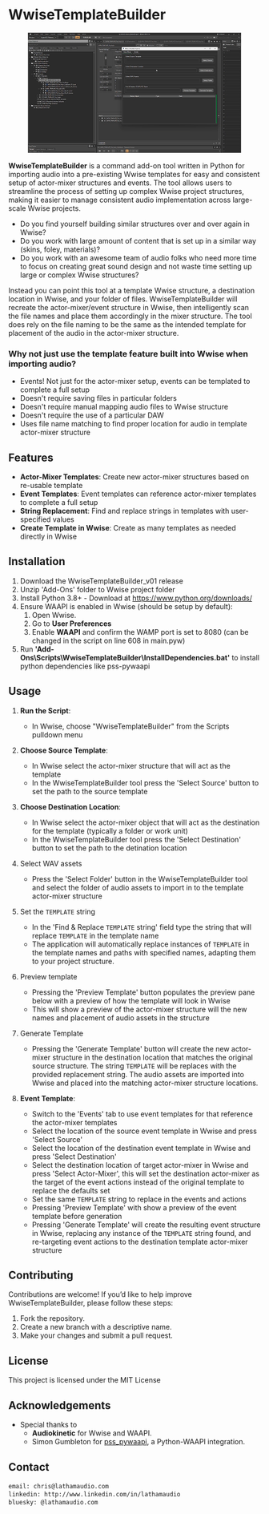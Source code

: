 # WwiseTemplateBuilder
<p align="center">
  <img src="https://github.com/LathamAudio/WwiseTemplateBuilder/blob/main/screenshots/WwiseTemplateBuilder.gif"/>
</p>

**WwiseTemplateBuilder** is a command add-on tool written in Python for importing audio into a pre-existing Wwise templates for easy and consistent setup of actor-mixer structures and events. The tool allows users to streamline the process of setting up complex Wwise project structures, making it easier to manage consistent audio implementation across large-scale Wwise projects.

- Do you find yourself building similar structures over and over again in Wwise? 
- Do you work with large amount of content that is set up in a similar way (skins, foley, materials)? 
- Do you work with an awesome team of audio folks who need more time to focus on creating great sound design and not waste time setting up large or complex Wwise structures?

Instead you can point this tool at a template Wwise structure, a destination location in Wwise, and your folder of files. WwiseTemplateBuilder will recreate the actor-mixer/event structure in Wwise, then intelligently scan the file names and place them accordingly in the mixer structure. The tool does rely on the file naming to be the same as the intended template for placement of the audio in the actor-mixer structure.

### Why not just use the template feature built into Wwise when importing audio?
- Events! Not just for the actor-mixer setup, events can be templated to complete a full setup
- Doesn't require saving files in particular folders
- Doesn't require manual mapping audio files to Wwise structure 
- Doesn't require the use of a particular DAW
- Uses file name matching to find proper location for audio in template actor-mixer structure

## Features
- **Actor-Mixer Templates**: Create new actor-mixer structures based on re-usable template
- **Event Templates**: Event templates can reference actor-mixer templates to complete a full setup
- **String Replacement**: Find and replace strings in templates with user-specified values
- **Create Template in Wwise**: Create as many templates as needed directly in Wwise

## Installation
1. Download the WwiseTemplateBuilder_v01 release
2. Unzip 'Add-Ons' folder to Wwise project folder
3. Install Python 3.8+ -  Download at https://www.python.org/downloads/
4. Ensure WAAPI is enabled in Wwise (should be setup by default):
	1. Open Wwise.
	2. Go to **User Preferences**
	3. Enable **WAAPI** and confirm the WAMP port is set to 8080 (can be changed in the script on line 608 in main.pyw)
5. Run **'Add-Ons\Scripts\WwiseTemplateBuilder\InstallDependencies.bat'** to install python dependencies like pss-pywaapi

## Usage
1. **Run the Script**:
	- In Wwise, choose "WwiseTemplateBuilder" from the Scripts pulldown menu

2. **Choose Source Template**:
	- In Wwise select the actor-mixer structure that will act as the template
	- In the WwiseTemplateBuilder tool press the 'Select Source' button to set the path to the source template

3. **Choose Destination Location**:
	- In Wwise select the actor-mixer object that will act as the destination for the template (typically a folder or work unit)
	- In the WwiseTemplateBuilder tool press the 'Select Destination' button to set the path to the detination location

4. Select WAV assets
	- Press the 'Select Folder' button in the WwiseTemplateBuilder tool and select the folder of audio assets to import in to the template actor-mixer structure

5. Set the `TEMPLATE` string
	- In the 'Find & Replace `TEMPLATE` string' field type the string that will replace `TEMPLATE` in the template name
	- The application will automatically replace instances of `TEMPLATE` in the template names and paths with specified names, adapting them to your project structure.

6. Preview template
	- Pressing the 'Preview Template' button populates the preview pane below with a preview of how the template will look in Wwise
	- This will show a preview of the actor-mixer structure will the new names and placement of audio assets in the structure

7. Generate Template
	- Pressing the 'Generate Template' button will create the new actor-mixer structure in the destination location that matches the original source structure. The string `TEMPLATE` will be replaces with the provided replacement string. The audio assets are imported into Wwise and placed into the matching actor-mixer structure locations.

8. **Event Template**:
	- Switch to the 'Events' tab to use event templates for that reference the actor-mixer templates
	- Select the location of the source event template in Wwise and press 'Select Source'
	- Select the location of the destination event template in Wwise and press 'Select Destination'
	- Select the destination location of target actor-mixer in Wwise and press 'Select Actor-Mixer', this will set the destination actor-mixer as the target of the event actions instead of the original template to replace the defaults set
	- Set the same `TEMPLATE` string to replace in the events and actions
	- Pressing 'Preview Template' with show a preview of the event template before generation
	- Pressing 'Generate Template' will create the resulting event structure in Wwise, replacing any instance of the `TEMPLATE` string found, and re-targeting event actions to the destination template actor-mixer structure

## Contributing

Contributions are welcome! If you’d like to help improve WwiseTemplateBuilder, please follow these steps:

1. Fork the repository.
2. Create a new branch with a descriptive name.
3. Make your changes and submit a pull request.


## License

This project is licensed under the MIT License

## Acknowledgements

- Special thanks to 
	- **Audiokinetic** for Wwise and WAAPI.
	- Simon Gumbleton for [pss_pywaapi](https://github.com/some_repo), a Python-WAAPI integration.


## Contact
	email: chris@lathamaudio.com
	linkedin: http://www.linkedin.com/in/lathamaudio
	bluesky: @lathamaudio.com

